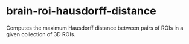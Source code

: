 # brain-roi-hausdorff-distance
Computes the maximum Hausdorff distance between pairs of ROIs in a given collection of 3D ROIs.
